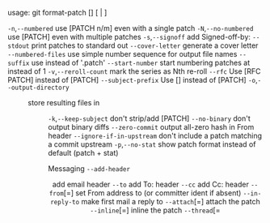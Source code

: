 usage: git format-patch [<options>] [<since> | <revision-range>]

   `-n`,`--numbered`        use [PATCH n/m] even with a single patch
   `-N`,`--no-numbered`     use [PATCH] even with multiple patches
   `-s`,`--signoff`         add Signed-off-by:
   `--stdout`              print patches to standard out
   `--cover-letter`        generate a cover letter
   `--numbered-files`      use simple number sequence for output file names
   `--suffix` <sfx>        use <sfx> instead of '.patch'
   `--start-number` <n>    start numbering patches at <n> instead of 1
   `-v`,`--reroll-count` <n>
                          mark the series as Nth re-roll
   `--rfc`                 Use [RFC PATCH] instead of [PATCH]
   `--subject-prefix` <prefix>
                          Use [<prefix>] instead of [PATCH]
   `-o`,`--output-directory` <dir>
                          store resulting files in <dir>
   `-k`,`--keep-subject`    don't strip/add [PATCH]
   `--no-binary`           don't output binary diffs
   `--zero-commit`         output all-zero hash in From header
   `--ignore-if-in-upstream`
                          don't include a patch matching a commit upstream
   `-p`,`--no-stat`         show patch format instead of default (patch + stat)

Messaging
   `--add-header` <header>
                          add email header
   `--to` <email>          add To: header
   `--cc` <email>          add Cc: header
   `--from`[=<ident>]      set From address to <ident> (or committer ident if absent)
   `--in-reply-to` <message-id>
                          make first mail a reply to <message-id>
   `--attach`[=<boundary>]
                          attach the patch
   `--inline`[=<boundary>]
                          inline the patch
   `--thread`[=<style>]    enable message threading, styles: shallow, deep
   `--signature` <signature>
                          add a signature
   `--base` <base-commit>  add prerequisite tree info to the patch series
   `--signature-file` <file>
                          add a signature from a file
   `-q`,`--quiet`           don't print the patch filenames

